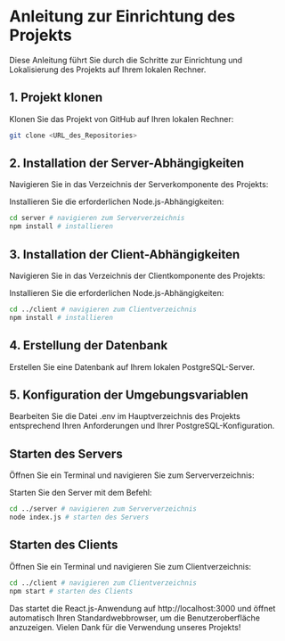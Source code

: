 # Anleitung zur Einrichtung des Projekts
Diese Anleitung führt Sie durch die Schritte zur Einrichtung und Lokalisierung des Projekts auf Ihrem lokalen Rechner.

## 1. Projekt klonen
Klonen Sie das Projekt von GitHub auf Ihren lokalen Rechner:
```bash
git clone <URL_des_Repositories>
```

## 2. Installation der Server-Abhängigkeiten
Navigieren Sie in das Verzeichnis der Serverkomponente des Projekts:

Installieren Sie die erforderlichen Node.js-Abhängigkeiten:
```bash
cd server # navigieren zum Serververzeichnis 
npm install # installieren
```

## 3. Installation der Client-Abhängigkeiten
Navigieren Sie in das Verzeichnis der Clientkomponente des Projekts:

Installieren Sie die erforderlichen Node.js-Abhängigkeiten:
```bash
cd ../client # navigieren zum Clientverzeichnis
npm install # installieren
```

## 4. Erstellung der Datenbank
Erstellen Sie eine Datenbank auf Ihrem lokalen PostgreSQL-Server.

## 5. Konfiguration der Umgebungsvariablen
Bearbeiten Sie die Datei .env im Hauptverzeichnis des Projekts entsprechend Ihren Anforderungen und Ihrer PostgreSQL-Konfiguration.

## Starten des Servers
Öffnen Sie ein Terminal und navigieren Sie zum Serververzeichnis:

Starten Sie den Server mit dem Befehl:
```bash
cd ../server # navigieren zum Serververzeichnis
node index.js # starten des Servers
```

## Starten des Clients
Öffnen Sie ein Terminal und navigieren Sie zum Clientverzeichnis:
```bash
cd ../client # navigieren zum Clientverzeichnis
npm start # starten des Clients
```
Das startet die React.js-Anwendung auf http://localhost:3000 und öffnet automatisch Ihren Standardwebbrowser, um die Benutzeroberfläche anzuzeigen.
Vielen Dank für die Verwendung unseres Projekts!
